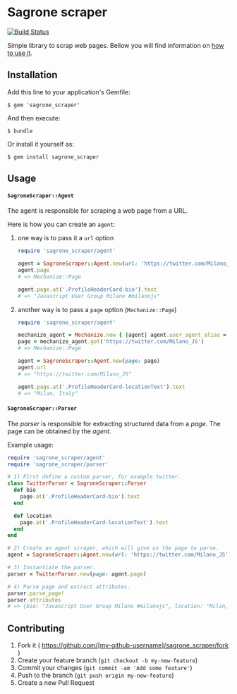 # Sagrone scraper

[![Build Status](https://travis-ci.org/Sagrone/scraper.svg?branch=master)](https://travis-ci.org/Sagrone/scraper)

Simple library to scrap web pages. Bellow you will find information on [how to use it](#usage).

## Installation

Add this line to your application's Gemfile:

    $ gem 'sagrone_scraper'

And then execute:

    $ bundle

Or install it yourself as:

    $ gem install sagrone_scraper

## Usage

#### `SagroneScraper::Agent`

The agent is responsible for scraping a web page from a URL.

Here is how you can create an `agent`:

1. one way is to pass it a `url` option

    ```ruby
    require 'sagrone_scraper/agent'

    agent = SagroneScraper::Agent.new(url: 'https://twitter.com/Milano_JS')
    agent.page
    # => Mechanize::Page

    agent.page.at('.ProfileHeaderCard-bio').text
    # => "Javascript User Group Milano #milanojs"
    ```

2. another way is to pass a `page` option (`Mechanize::Page`)

    ```ruby
    require 'sagrone_scraper/agent'

    mechanize_agent = Mechanize.new { |agent| agent.user_agent_alias = 'Linux Firefox' }
    page = mechanize_agent.get('https://twitter.com/Milano_JS')
    # => Mechanize::Page

    agent = SagroneScraper::Agent.new(page: page)
    agent.url
    # => "https://twitter.com/Milano_JS"

    agent.page.at('.ProfileHeaderCard-locationText').text
    # => "Milan, Italy"
    ```

#### `SagroneScraper::Parser`

The _parser_ is responsible for extracting structured data from a _page_. The page can be obtained by the _agent_.

Example usage:

```ruby
require 'sagrone_scraper/agent'
require 'sagrone_scraper/parser'

# 1) First define a custom parser, for example twitter.
class TwitterParser < SagroneScraper::Parser
  def bio
    page.at('.ProfileHeaderCard-bio').text
  end

  def location
    page.at('.ProfileHeaderCard-locationText').text
  end
end

# 2) Create an agent scraper, which will give us the page to parse.
agent = SagroneScraper::Agent.new(url: 'https://twitter.com/Milano_JS')

# 3) Instantiate the parser.
parser = TwitterParser.new(page: agent.page)

# 4) Parse page and extract attributes.
parser.parse_page!
parser.attributes
# => {bio: "Javascript User Group Milano #milanojs", location: "Milan, Italy"}
```

## Contributing

1. Fork it ( https://github.com/[my-github-username]/sagrone_scraper/fork )
2. Create your feature branch (`git checkout -b my-new-feature`)
3. Commit your changes (`git commit -am 'Add some feature'`)
4. Push to the branch (`git push origin my-new-feature`)
5. Create a new Pull Request
